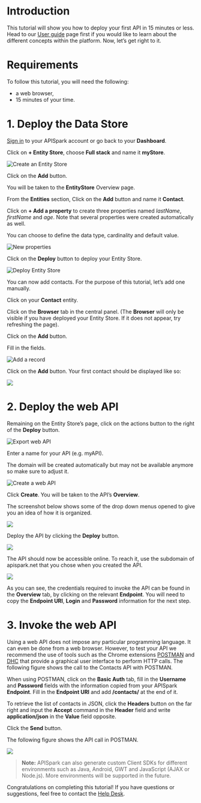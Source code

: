 # Introduction

This tutorial will show you how to deploy your first API in 15 minutes or less. Head to our [User guide](technical-resources/apispark/guide "User guide") page first if you would like to learn about the different concepts within the platform. Now, let’s get right to it.

# Requirements

To follow this tutorial, you will need the following:

*   a web browser,
*   15 minutes of your time.

# 1. Deploy the Data Store

[Sign in](https://apispark.com/signin) to your APISpark account or go back to your **Dashboard**.

Click on **+ Entity Store**, choose **Full stack** and name it **myStore**.

![Create an Entity Store](images/new-entity-store.jpg "Create an Entity Store")

Click on the **Add** button.

You will be taken to the **EntityStore** Overview page.

From the **Entities** section, Click on the **Add** button and name it **Contact**.

Click on **+ Add a property** to create three properties named *lastName*, *firstName* and *age*. Note that several properties were created automatically as well.

You can choose to define the data type, cardinality and default value.

![New properties](images/new-properties.jpg "New properties")

Click on the **Deploy** button to deploy your Entity Store.

![Deploy Entity Store](images/deploy-entity-store.jpg "Deploy Entity Store")

You can now add contacts. For the purpose of this tutorial, let’s add one manually.

Click on your **Contact** entity.

Click on the **Browser** tab in the central panel. (The **Browser** will only be visible if you have deployed your Entity Store. If it does not appear, try refreshing the page).

Click on the **Add** button.

Fill in the fields.

![Add a record](images/add-record.jpg "Add a record")

Click on the **Add** button. Your first contact should be displayed like so:

![](images/browser-tab.jpg)

# 2. Deploy the web API

Remaining on the Entity Store’s page, click on the actions button to the right of the **Deploy** button.

![Export web API](images/export-web-api.jpg "Export web API")

Enter a name for your API (e.g. myAPI).

The domain will be created automatically but may not be available anymore so make sure to adjust it.

![Create a web API](images/create-my-api.jpg "Create a web API")

Click **Create**. You will be taken to the API’s **Overview**.

The screenshot below shows some of the drop down menus opened to give you an idea of how it is organized.

![](/static/images/site/tutorials/tutorial1-apiOverview.png)

Deploy the API by clicking the **Deploy** button.

![](/static/images/site/tutorials/tutorial1-07-apiDeploySuccess.png)

The API should now be accessible online. To reach it, use the subdomain of apispark.net that you chose when you created the API.

![](/static/images/site/tutorials/tutorial1-08-endpointOverview.png)

As you can see, the credentials required to invoke the API can be found in the **Overview** tab, by clicking on the relevant **Endpoint**. You will need to copy the **Endpoint URI**, **Login** and **Password** information for the next step.

# 3. Invoke the web API

Using a web API does not impose any particular programming language. It can even be done from a web browser. However, to test your API we recommend the use of tools such as the Chrome extensions [POSTMAN](https://chrome.google.com/webstore/detail/postman-rest-client/fdmmgilgnpjigdojojpjoooidkmcomcm?utm_source=chrome-ntp-icon) and [DHC](http://sprintapi.com/dhcs.html) that provide a graphical user interface to perform HTTP calls. The following figure shows the call to the Contacts API with POSTMAN.

When using POSTMAN, click on the **Basic Auth** tab, fill in the **Username** and **Password** fields with the information copied from your APISpark **Endpoint**. Fill in the **Endpoint URI** and add **/contacts/** at the end of it.

To retrieve the list of contacts in JSON, click the **Headers** button on the far right and input the **Accept** command in the **Header** field and write **application/json** in the **Value** field opposite.

Click the **Send** button.

The following figure shows the API call in POSTMAN.

![](/static/images/site/tutorials/tutorial1-09-postman.png)

>**Note:** APISpark can also generate custom Client SDKs for different environments such as Java, Android, GWT and JavaScript
    (AJAX or Node.js). More environments will be supported in the future.

Congratulations on completing this tutorial! If you have questions or suggestions, feel free to contact the [Help Desk](http://support.apispark.com/).
